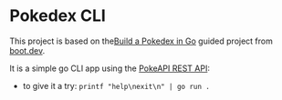 # Pokedex CLI
This project is based on the[Build a Pokedex in Go](https://www.boot.dev/courses/build-pokedex-cli-golang) guided project from [boot.dev](https://www.boot.dev).

It is a simple go CLI app using the [PokeAPI REST API](https://pokeapi.co/):
- to give it a try: `printf "help\nexit\n" | go run .`
